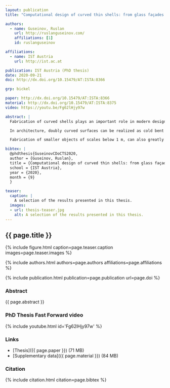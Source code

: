 ```yaml
---
layout: publication
title: "Computational design of curved thin shells: from glass façades to programmable matter"

authors:
  - name: Guseinov, Ruslan
    url: http://ruslanguseinov.com/
    affiliations: [1]
    id: ruslanguseinov

affiliations:
  - name: IST Austria
    url: http://ist.ac.at

publication: IST Austria (PhD thesis)
date: 2020-09-21
doi: http://dx.doi.org/10.15479/AT:ISTA:8366

grp: bickel

paper: http://dx.doi.org/10.15479/AT:ISTA:8366
material: http://dx.doi.org/10.15479/AT:ISTA:8375
video: https://youtu.be/Fg62lHjy97w

abstract: |
  Fabrication of curved shells plays an important role in modern design, industry, and science. Among their remarkable properties are, for example, aesthetics of organic shapes, ability to evenly distribute loads, or efficient flow separation. They find applications across vast length scales ranging from sky-scraper architecture to microscopic devices. But, at the same time, the design of curved shells and their manufacturing process pose a variety of challenges. In this thesis, they are addressed from several perspectives. In particular, this thesis presents approaches based on the transformation of initially flat sheets into the target curved surfaces. This involves problems of interactive design of shells with nontrivial mechanical constraints, inverse design of complex structural materials, and data-driven modeling of delicate and time-dependent physical properties. At the same time, two ewly-developed self-morphing mechanisms targeting flat-to-curved transformation are presented.

  In architecture, doubly curved surfaces can be realized as cold bent glass panelizations. Originally flat glass panels are bent into frames and remain stressed. This is a cost-efficient fabrication approach compared to hot bending, when glass panels are shaped plastically. However such constructions are prone to breaking during bending, and it is highly nontrivial to navigate the design space, keeping the panels fabricable and aesthetically pleasing at the same time. We introduce an interactive design system for cold bent glass façades, while previously even offline optimization for such scenarios has not been sufficiently developed. Our method is based on a deep learning approach providing quick and high precision estimation of glass panel shape and stress while handling the shape multimodality.

  Fabrication of smaller objects of scales below 1 m, can also greatly benefit from shaping originally flat sheets. In this respect, we designed new self-morphing shell mechanisms transforming from an initial flat state to a doubly curved state with high precision and detail. Our so-called CurveUps demonstrate the encodement of the geometric information into the shell. Furthermore, we explored the frontiers of programmable materials and showed how temporal information can additionally be encoded into a flat shell. This allows prescribing deformation sequences for doubly curved surfaces and, thus, facilitates self-collision avoidance enabling complex shapes and functionalities otherwise impossible. Both of these methods include inverse design tools keeping the user in the design loop.

bibtex: |
  @phdthesis{GuseinovCDoCTS2020,
  author = {Guseinov, Ruslan},
  title = {Computational design of curved thin shells: from glass façades to programmable matter},
  school = {IST Austria},
  year = {2020},
  month = {9}
  }

teaser:
  caption: |
    A selection of the results presented in this thesis.
  images:
  - url: thesis-teaser.jpg
    alt: A selection of the results presented in this thesis.
---
```


## {{ page.title }}

{% include figure.html caption=page.teaser.caption images=page.teaser.images %}

{% include authors.html authors=page.authors affiliations=page.affiliations %}

{% include publication.html publication=page.publication url=page.doi %}

### Abstract

{{ page.abstract }}

### PhD Thesis Fast Forward video

{% include youtube.html id='Fg62lHjy97w' %}

### Links

* [Thesis]({{ page.paper }}) (71 MB)
* [Supplementary data]({{ page.material }}) (84 MB)

### Citation

{% include citation.html citation=page.bibtex %}
